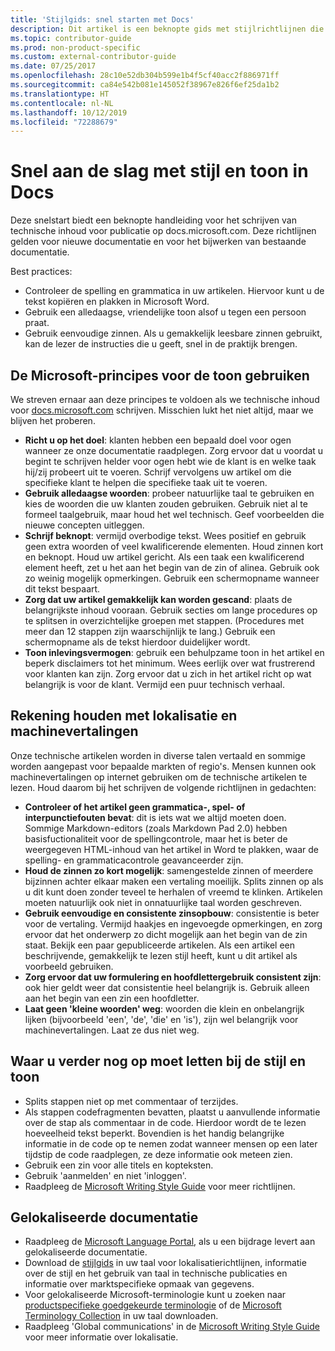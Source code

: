 ```yaml
---
title: 'Stijlgids: snel starten met Docs'
description: Dit artikel is een beknopte gids met stijlrichtlijnen die alleen de essentiële onderwerpen bevat om aan de slag te gaan met docs.microsoft.com.
ms.topic: contributor-guide
ms.prod: non-product-specific
ms.custom: external-contributor-guide
ms.date: 07/25/2017
ms.openlocfilehash: 28c10e52db304b599e1b4f5cf40acc2f886971ff
ms.sourcegitcommit: ca84e542b081e145052f38967e826f6ef25da1b2
ms.translationtype: HT
ms.contentlocale: nl-NL
ms.lasthandoff: 10/12/2019
ms.locfileid: "72288679"
---
```

# <a name="docs-style-and-voice-quick-start"></a>Snel aan de slag met stijl en toon in Docs

Deze snelstart biedt een beknopte handleiding voor het schrijven van technische inhoud voor publicatie op docs.microsoft.com. Deze richtlijnen gelden voor nieuwe documentatie en voor het bijwerken van bestaande documentatie.

Best practices:

- Controleer de spelling en grammatica in uw artikelen. Hiervoor kunt u de tekst kopiëren en plakken in Microsoft Word.
- Gebruik een alledaagse, vriendelijke toon alsof u tegen een persoon praat.
- Gebruik eenvoudige zinnen. Als u gemakkelijk leesbare zinnen gebruikt, kan de lezer de instructies die u geeft, snel in de praktijk brengen.

## <a name="use-the-microsoft-voice-principles"></a>De Microsoft-principes voor de toon gebruiken

We streven ernaar aan deze principes te voldoen als we technische inhoud voor [docs.microsoft.com](https://docs.microsoft.com) schrijven. Misschien lukt het niet altijd, maar we blijven het proberen.

- **Richt u op het doel**: klanten hebben een bepaald doel voor ogen wanneer ze onze documentatie raadplegen. Zorg ervoor dat u voordat u begint te schrijven helder voor ogen hebt wie de klant is en welke taak hij/zij probeert uit te voeren. Schrijf vervolgens uw artikel om die specifieke klant te helpen die specifieke taak uit te voeren.
- **Gebruik alledaagse woorden**: probeer natuurlijke taal te gebruiken en kies de woorden die uw klanten zouden gebruiken. Gebruik niet al te formeel taalgebruik, maar houd het wel technisch. Geef voorbeelden die nieuwe concepten uitleggen.
- **Schrijf beknopt**: vermijd overbodige tekst. Wees positief en gebruik geen extra woorden of veel kwalificerende elementen. Houd zinnen kort en beknopt. Houd uw artikel gericht. Als een taak een kwalificerend element heeft, zet u het aan het begin van de zin of alinea. Gebruik ook zo weinig mogelijk opmerkingen. Gebruik een schermopname wanneer dit tekst bespaart.
- **Zorg dat uw artikel gemakkelijk kan worden gescand**: plaats de belangrijkste inhoud vooraan. Gebruik secties om lange procedures op te splitsen in overzichtelijke groepen met stappen. (Procedures met meer dan 12 stappen zijn waarschijnlijk te lang.) Gebruik een schermopname als de tekst hierdoor duidelijker wordt.
- **Toon inlevingsvermogen**: gebruik een behulpzame toon in het artikel en beperk disclaimers tot het minimum. Wees eerlijk over wat frustrerend voor klanten kan zijn. Zorg ervoor dat u zich in het artikel richt op wat belangrijk is voor de klant. Vermijd een puur technisch verhaal.

## <a name="consider-localization-and-machine-translation"></a>Rekening houden met lokalisatie en machinevertalingen

Onze technische artikelen worden in diverse talen vertaald en sommige worden aangepast voor bepaalde markten of regio's. Mensen kunnen ook machinevertalingen op internet gebruiken om de technische artikelen te lezen. Houd daarom bij het schrijven de volgende richtlijnen in gedachten:

- **Controleer of het artikel geen grammatica-, spel- of interpunctiefouten bevat**: dit is iets wat we altijd moeten doen. Sommige Markdown-editors (zoals Markdown Pad 2.0) hebben basisfuctionaliteit voor de spellingcontrole, maar het is beter de weergegeven HTML-inhoud van het artikel in Word te plakken, waar de spelling- en grammaticacontrole geavanceerder zijn.
- **Houd de zinnen zo kort mogelijk**: samengestelde zinnen of meerdere bijzinnen achter elkaar maken een vertaling moeilijk. Splits zinnen op als u dit kunt doen zonder teveel te herhalen of vreemd te klinken. Artikelen moeten natuurlijk ook niet in onnatuurlijke taal worden geschreven.
- **Gebruik eenvoudige en consistente zinsopbouw**: consistentie is beter voor de vertaling. Vermijd haakjes en ingevoegde opmerkingen, en zorg ervoor dat het onderwerp zo dicht mogelijk aan het begin van de zin staat. Bekijk een paar gepubliceerde artikelen. Als een artikel een beschrijvende, gemakkelijk te lezen stijl heeft, kunt u dit artikel als voorbeeld gebruiken.
- **Zorg ervoor dat uw formulering en hoofdlettergebruik consistent zijn**: ook hier geldt weer dat consistentie heel belangrijk is. Gebruik alleen aan het begin van een zin een hoofdletter.
- **Laat geen 'kleine woorden' weg**: woorden die klein en onbelangrijk lijken (bijvoorbeeld 'een', 'de', 'die' en 'is'), zijn wel belangrijk voor machinevertalingen. Laat ze dus niet weg.

## <a name="other-style-and-voice-issues-to-watch-for"></a>Waar u verder nog op moet letten bij de stijl en toon

- Splits stappen niet op met commentaar of terzijdes.
- Als stappen codefragmenten bevatten, plaatst u aanvullende informatie over de stap als commentaar in de code. Hierdoor wordt de te lezen hoeveelheid tekst beperkt. Bovendien is het handig belangrijke informatie in de code op te nemen zodat wanneer mensen op een later tijdstip de code raadplegen, ze deze informatie ook meteen zien.
- Gebruik een zin voor alle titels en kopteksten.
- Gebruik 'aanmelden' en niet 'inloggen'.
- Raadpleeg de [Microsoft Writing Style Guide](https://docs.microsoft.com/style-guide/welcome) voor meer richtlijnen.

## <a name="localized-documentation"></a>Gelokaliseerde documentatie

- Raadpleeg de [Microsoft Language Portal](https://www.microsoft.com/Language/Default.aspx), als u een bijdrage levert aan gelokaliseerde documentatie.
- Download de [stijlgids](https://www.microsoft.com/Language/StyleGuides) in uw taal voor lokalisatierichtlijnen, informatie over de stijl en het gebruik van taal in technische publicaties en informatie over marktspecifieke opmaak van gegevens.
- Voor gelokaliseerde Microsoft-terminologie kunt u zoeken naar [productspecifieke goedgekeurde terminologie](https://www.microsoft.com/Language/Default.aspx) of de [Microsoft Terminology Collection](https://www.microsoft.com/language/Terminology) in uw taal downloaden.
- Raadpleeg 'Global communications' in de [Microsoft Writing Style Guide](https://docs.microsoft.com/style-guide/global-communications) voor meer informatie over lokalisatie.
